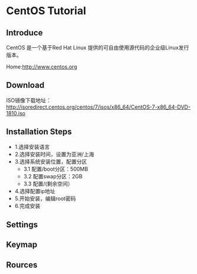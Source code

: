 # CentOS  Tutorial

## Introduce
CentOS 是一个基于Red Hat Linux 提供的可自由使用源代码的企业级Linux发行版本。

Home:http://www.centos.org
## Download

ISO镜像下载地址：http://isoredirect.centos.org/centos/7/isos/x86_64/CentOS-7-x86_64-DVD-1810.iso
## Installation Steps
+ 1.选择安装语言
+ 2.选择安装时间，设置为亚洲/上海
+ 3.选择系统安装位置，配置分区
    + 3.1 配置/boot分区：500MB
    + 3.2 配置swap分区：2GB
    + 3.3 配置/(剩余空间）
+ 4.选择配置ip地址
+ 5.开始安装，编辑root密码
+ 6.完成安装

## Settings

## Keymap

## Rources
